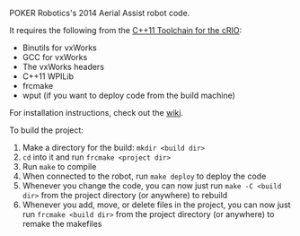 POKER Robotics's 2014 Aerial Assist robot code.

It requires the following from the [C++11 Toolchain for the cRIO](http://firstforge.wpilib.edu/sf/projects/c--11_toolchain):
* Binutils for vxWorks
* GCC for vxWorks
* The vxWorks headers
* C++11 WPILib
* frcmake
* wput (if you want to deploy code from the build machine)

For installation instructions, check out the [wiki](http://firstforge.wpilib.edu/sf/wiki/do/viewPage/projects.c--11_toolchain/wiki/HomePage).

To build the project:
1. Make a directory for the build: ```mkdir <build dir>```
2. ```cd``` into it and run ```frcmake <project dir>```
3. Run ```make``` to compile
4. When connected to the robot, run ```make deploy``` to deploy the code
5. Whenever you change the code, you can now just run ```make -C <build dir>``` from the project directory (or anywhere) to rebuild
6. Whenever you add, move, or delete files in the project, you can now just run ```frcmake <build dir>``` from the project directory (or anywhere) to remake the makefiles
